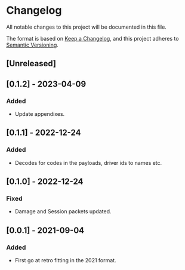 # Changelog
All notable changes to this project will be documented in this file.

The format is based on [Keep a Changelog](https://keepachangelog.com/en/1.0.0/),
and this project adheres to [Semantic Versioning](https://semver.org/spec/v2.0.0.html).

## [Unreleased]

## [0.1.2] - 2023-04-09
### Added
* Update appendixes.

## [0.1.1] - 2022-12-24
### Added
* Decodes for codes in the payloads, driver ids to names etc.

## [0.1.0] - 2022-12-24
### Fixed
* Damage and Session packets updated.

## [0.0.1] - 2021-09-04
### Added
* First go at retro fitting in the 2021 format.
